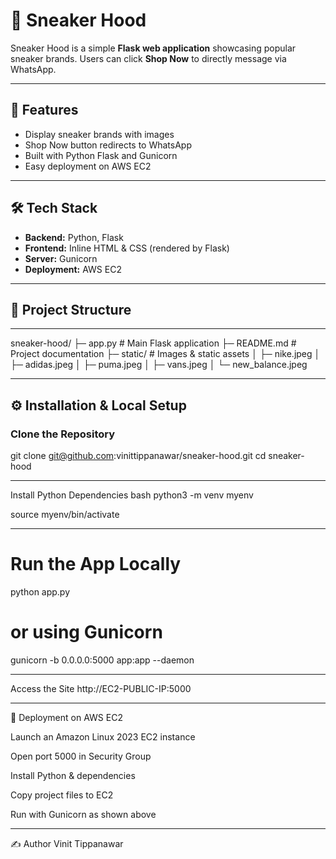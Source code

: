 # 👟 Sneaker Hood

Sneaker Hood is a simple **Flask web application** showcasing popular sneaker brands. Users can click **Shop Now** to directly message via WhatsApp.

---

## 🚀 Features

- Display sneaker brands with images  
- Shop Now button redirects to WhatsApp  
- Built with Python Flask and Gunicorn  
- Easy deployment on AWS EC2  

---

## 🛠 Tech Stack

- **Backend:** Python, Flask  
- **Frontend:** Inline HTML & CSS (rendered by Flask)  
- **Server:** Gunicorn  
- **Deployment:** AWS EC2  

---

## 📂 Project Structure

---

sneaker-hood/
├─ app.py # Main Flask application
├─ README.md # Project documentation
├─ static/ # Images & static assets
│ ├─ nike.jpeg
│ ├─ adidas.jpeg
│ ├─ puma.jpeg
│ ├─ vans.jpeg
│ └─ new_balance.jpeg


---

## ⚙️ Installation & Local Setup

### Clone the Repository

git clone git@github.com:vinittippanawar/sneaker-hood.git
cd sneaker-hood

---------

Install Python Dependencies
bash
python3 -m venv myenv

source myenv/bin/activate

------
#  Run the App Locally

python app.py

# or using Gunicorn
gunicorn -b 0.0.0.0:5000 app:app --daemon

-----

Access the Site
http://EC2-PUBLIC-IP:5000

-------

📡 Deployment on AWS EC2

Launch an Amazon Linux 2023 EC2 instance

Open port 5000 in Security Group

Install Python & dependencies

Copy project files to EC2

Run with Gunicorn as shown above

--------

✍️ Author
Vinit Tippanawar
